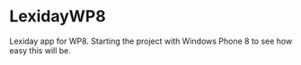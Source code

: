 LexidayWP8
==========

Lexiday app for WP8. Starting the project with Windows Phone 8 to see how easy this will be.
